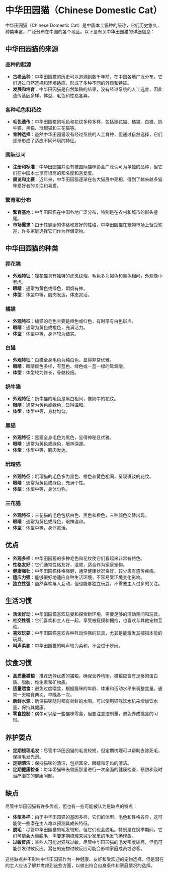 # 中华田园猫（Chinese Domestic Cat）

中华田园猫（Chinese Domestic Cat）是中国本土猫种的统称，它们历史悠久，种类丰富，广泛分布在中国的各个地区。以下是有关中华田园猫的详细信息：

## 中华田园猫的来源

### 品种的起源

- **古老品种**：中华田园猫的历史可以追溯到数千年前，在中国各地广泛分布。它们通过自然选择和环境适应，形成了多种不同的外观和特征。
- **发展和培育**：中华田园猫是自然繁殖的结果，没有经过系统的人工选育，因此遗传基因多样，体型、毛色和性格各异。

### 各种毛色和花纹

- **毛色遗传**：中华田园猫的毛色和花纹多种多样，包括狸花猫、橘猫、白猫、奶牛猫、黑猫、玳瑁猫和三花猫等。
- **育种选择**：虽然中华田园猫没有经过系统的人工育种，但通过自然选择，它们逐渐形成了适应不同环境的特征。

### 国际认可

- **注册和标准**：中华田园猫并没有被国际猫咪协会广泛认可为单独的品种，但它们在中国本土享有很高的知名度和喜爱度。
- **展览和比赛**：近年来，中华田园猫逐渐在各大猫展中亮相，得到了越来越多猫咪爱好者的关注和喜爱。

### 繁育和分布

- **繁育基地**：中华田园猫在中国各地广泛分布，特别是在农村和城市的街头巷尾。
- **市场需求**：由于其健康的体格和友好的性格，中华田园猫在宠物市场上备受欢迎，许多家庭选择它们作为伴侣宠物。

## 中华田园猫的种类

### 狸花猫

- **外观特征**：狸花猫具有独特的虎斑纹理，毛色多为褐色和黑色相间，外观像小老虎。
- **眼睛**：通常为黄色或绿色，炯炯有神。
- **体型**：体型中等，肌肉发达，体态灵活。

### 橘猫

- **外观特征**：橘猫的毛色主要是橙色或红色，有时带有白色斑点。
- **眼睛**：通常为黄色或橙色，充满活力。
- **体型**：体型中等，身体较为结实。

### 白猫

- **外观特征**：白猫全身毛色为纯白色，显得非常优雅。
- **眼睛**：眼睛颜色多样，有蓝色、绿色或一蓝一绿的鸳鸯眼。
- **体型**：体型较为修长，骨骼较细。

### 奶牛猫

- **外观特征**：奶牛猫的毛色是黑白相间，像奶牛的花纹。
- **眼睛**：通常为黄色或绿色，显得温和。
- **体型**：体型中等，身材均匀。

### 黑猫

- **外观特征**：黑猫全身毛色为黑色，显得神秘且优雅。
- **眼睛**：通常为黄色或绿色，眼神深邃。
- **体型**：体型中等，肌肉发达。

### 玳瑁猫

- **外观特征**：玳瑁猫的毛色多为黑色、橙色和黄色相间，呈现斑驳的花纹。
- **眼睛**：通常为黄色或绿色，充满个性。
- **体型**：体型中等，身体匀称。

### 三花猫

- **外观特征**：三花猫的毛色包括白色、黑色和橙色，三种颜色交替出现。
- **眼睛**：通常为黄色或绿色，眼神温和。
- **体型**：体型中等，身体灵活。

## 优点

- **外观多样**：中华田园猫的多种毛色和花纹使它们看起来非常有特色。
- **性格友好**：它们通常性格友好，温顺，适合作为家庭宠物。
- **健康强壮**：中华田园猫体格强健，通常健康状况良好，较少患有遗传疾病。
- **适应力强**：能够很好地适应各种生活环境，不容易受环境变化影响。
- **独立性强**：虽然喜欢与人互动，但也能够独立玩耍，不需要主人过多的关注。

## 生活习惯

- **活泼好动**：中华田园猫喜欢玩耍和探索新环境，需要足够的活动空间和玩具。
- **社交性强**：它们喜欢和主人在一起，享受被抚摸和拥抱，也喜欢与其他宠物互动。
- **喜欢玩耍**：中华田园猫喜欢各种互动性强的玩具，尤其是能激发其捕猎本能的玩具。
- **叫声柔和**：中华田园猫的叫声较为柔和，不会过于吵闹。

## 饮食习惯

- **高质量猫粮**：推荐选择优质的猫粮，确保营养均衡。猫粮应含有足够的蛋白质、脂肪、维生素和矿物质。
- **适量喂食**：避免过度喂食，根据猫咪的年龄、体重和活动水平来调整食量。通常一天喂食两次，早晚各一次。
- **新鲜水源**：确保猫咪随时都有新鲜的水喝。可以使用猫咪饮水机来增加饮水量，保持其健康。
- **零食控制**：偶尔可以给一些猫咪零食，但要注意控制量，避免养成挑食的习惯。

## 养护要点

- **定期梳理毛发**：尽管中华田园猫的毛发较短，但定期梳理可以帮助去除死毛，保持毛发光滑。
- **定期清洁**：保持猫咪的清洁，包括耳朵、眼睛和牙齿的清洁。
- **定期健康检查**：每年带猫咪去兽医那里进行一次全面的健康检查，预防和及时治疗潜在的健康问题。

## 缺点

尽管中华田园猫有许多优点，但也有一些可能被认为是缺点的特点：

- **体型多样**：由于中华田园猫的基因多样，它们的体型、毛色和性格各异，这可能使一些潜在主人难以预测其成长特征。
- **脱毛**：尽管中华田园猫的毛发较短，但它们也会脱毛。特别是在换季期间，它们可能会大量脱毛，需要定期梳理来减少家里的毛发飞扬现象。
- **过敏反应**：某些人可能对猫咪过敏，尽管中华田园猫的毛发密度较高，但仍可能引发过敏反应。潜在的宠物过敏反应可能会影响家庭成员或访客。

这些缺点并不影响中华田园猫作为一种健康、友好和受欢迎的宠物选择，但是潜在的主人应该了解并考虑到这些方面，以做出符合自身条件和家庭情况的选择。
